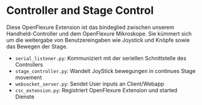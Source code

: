 # Controller and Stage Control

Diese OpenFlexure Extension ist das bindeglied zwischen unserem Handheld-Controller und dem OpenFlexure Mikroskope.
Sie kümmert sich um die weitergabe von Benutzereingaben wie Joystick und Knöpfe sowie das Bewegen der Stage.

- `serial_listener.py`: Kommuniziert mit der seriellen Schnittstelle des Controllers
- `stage_controller.py`: Wandelt JoyStick bewegungen in continues Stage movement
- `websocket_server.py`: Sendet User inputs an Client/Webapp
- `csc_extension.py`: Registriert OpenFlexure Extension und started Dienste 